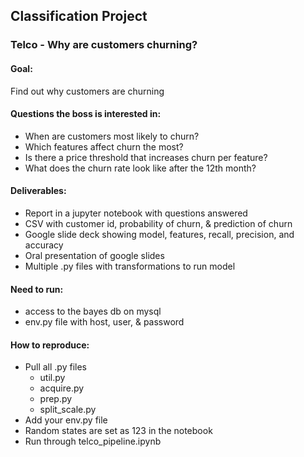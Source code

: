 ## Classification Project
### Telco - Why are customers churning?

#### Goal:
Find out why customers are churning

#### Questions the boss is interested in:
- When are customers most likely to churn? 
- Which features affect churn the most?
- Is there a price threshold that increases churn per feature?
- What does the churn rate look like after the 12th month?

#### Deliverables: 
- Report in a jupyter notebook with questions answered
- CSV with customer id, probability of churn, & prediction of churn
- Google slide deck showing model, features, recall, precision, and accuracy
- Oral presentation of google slides
- Multiple .py files with transformations to run model

#### Need to run: 
- access to the bayes db on mysql
- env.py file with host, user, & password

#### How to reproduce:
- Pull all .py files
    - util.py
    - acquire.py
    - prep.py
    - split_scale.py
- Add your env.py file
- Random states are set as 123 in the notebook
- Run through telco_pipeline.ipynb







